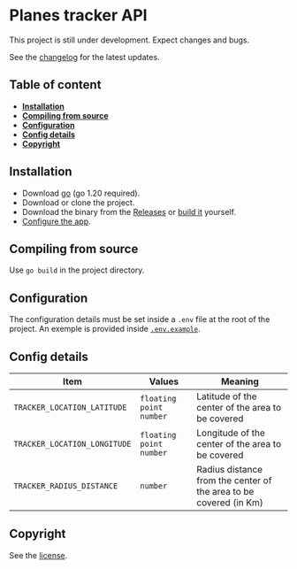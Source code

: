 # Planes tracker API

This project is still under development. Expect changes and bugs.

See the [changelog](/CHANGELOG.md) for the latest updates.

## Table of content

-   [**Installation**](#installation)
-   [**Compiling from source**](#compiling-from-source)
-   [**Configuration**](#configuration)
-   [**Config details**](#config-details)
-   [**Copyright**](#copyright)

## Installation

-   Download [go](https://go.dev/dl/) (go 1.20 required).
-   Download or clone the project.
-   Download the binary from the [Releases](../../releases) or [build it](#compiling-from-source) yourself.
-   [Configure the app](#configuration).

## Compiling from source

Use `go build` in the project directory.

## Configuration

The configuration details must be set inside a `.env` file at the root of the project. An exemple is provided inside [`.env.example`](/.env.example).

## Config details

| Item                         | Values                  | Meaning                                                           |
| ---------------------------- | ----------------------- | ----------------------------------------------------------------- |
| `TRACKER_LOCATION_LATITUDE`  | `floating point number` | Latitude of the center of the area to be covered                  |
| `TRACKER_LOCATION_LONGITUDE` | `floating point number` | Longitude of the center of the area to be covered                 |
| `TRACKER_RADIUS_DISTANCE`    | `number`                | Radius distance from the center of the area to be covered (in Km) |

## Copyright

See the [license](/LICENSE).
